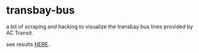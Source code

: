 # transbay-bus
a bit of scraping and hacking to visualize the transbay bus lines provided by AC Transit.

see results [HERE](https://a.tiles.mapbox.com/v4/rkeisler.maejlfpg/page.html?access_token=pk.eyJ1IjoicmtlaXNsZXIiLCJhIjoiWjVtV2szMCJ9.p3TZ8fIj43uo23-YjqdQjg#11/37.8629/-122.3046).
